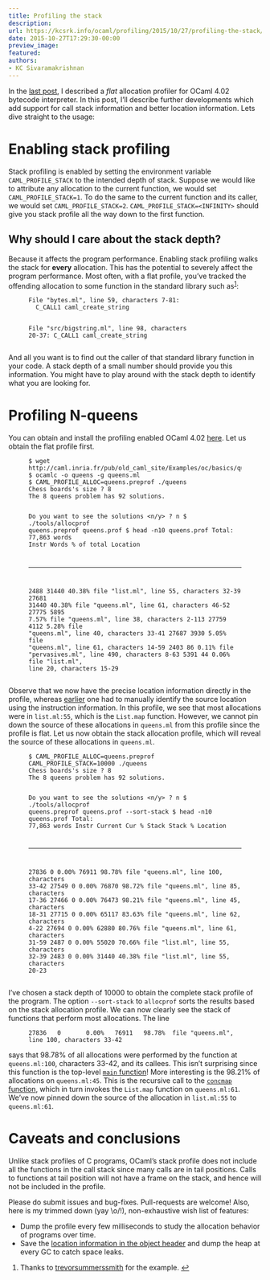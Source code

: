 ```yaml
---
title: Profiling the stack
description:
url: https://kcsrk.info/ocaml/profiling/2015/10/27/profiling-the-stack/
date: 2015-10-27T17:29:30-00:00
preview_image:
featured:
authors:
- KC Sivaramakrishnan
---
```


<p>In the <a href="http://kcsrk.info/ocaml/profiling/2015/09/23/bytecode-allocation-profiler/">last
post</a>,
I described a <em>flat</em> allocation profiler for OCaml 4.02 bytecode interpreter.
In this post, I&rsquo;ll describe further developments which add support for call
stack information and better location information. Lets dive straight to the
usage:</p>



<h1>Enabling stack profiling</h1>

<p>Stack profiling is enabled by setting the environment variable
<code class="language-plaintext highlighter-rouge">CAML_PROFILE_STACK</code> to the intended depth of stack. Suppose we would like to
attribute any allocation to the current function, we would set
<code class="language-plaintext highlighter-rouge">CAML_PROFILE_STACK=1</code>. To do the same to the current function and its caller,
we would set <code class="language-plaintext highlighter-rouge">CAML_PROFILE_STACK=2</code>. <code class="language-plaintext highlighter-rouge">CAML_PROFILE_STACK=&lt;INFINITY&gt;</code> should
give you stack profile all the way down to the first function.</p>

<h2>Why should I care about the stack depth?</h2>

<p>Because it affects the program performance. Enabling stack profiling walks the
stack for <strong>every</strong> allocation. This has the potential to severely affect the
program performance. Most often, with a flat profile, you&rsquo;ve tracked the
offending allocation to some function in the standard library such as<sup role="doc-noteref"><a href="https://kcsrk.info/atom-ocaml.xml#fn:1" class="footnote" rel="footnote">1</a></sup>:</p>

<figure class="highlight"><pre><code class="language-bash" data-lang="bash">File <span class="s2">&quot;bytes.ml&quot;</span>, line 59, characters 7-81:
  C_CALL1 caml_create_string

File <span class="s2">&quot;src/bigstring.ml&quot;</span>, line 98, characters 20-37:
  C_CALL1 caml_create_string</code></pre></figure>

<p>And all you want is to find out the caller of that standard library function in
your code. A stack depth of a small number should provide you this information.
You might have to play around with the stack depth to identify what you are
looking for.</p>

<h1>Profiling N-queens</h1>

<p>You can obtain and install the profiling enabled OCaml 4.02
<a href="http://kcsrk.info/ocaml/profiling/2015/09/23/bytecode-allocation-profiler/#instructions">here</a>.
Let us obtain the flat profile first.</p>

<figure class="highlight"><pre><code class="language-bash" data-lang="bash"><span class="nv">$ </span>wget http://caml.inria.fr/pub/old_caml_site/Examples/oc/basics/queens.ml
<span class="nv">$ </span>ocamlc <span class="nt">-o</span> queens <span class="nt">-g</span> queens.ml
<span class="nv">$ CAML_PROFILE_ALLOC</span><span class="o">=</span>queens.preprof ./queens
Chess boards<span class="s1">'s size ? 8
The 8 queens problem has 92 solutions.

Do you want to see the solutions &lt;n/y&gt; ? n
$ ./tools/allocprof queens.preprof queens.prof
$ head -n10 queens.prof
Total: 77,863 words
Instr   Words   % of total      Location
-----   -----   ----------      --------
2488    31440   40.38%          file &quot;list.ml&quot;, line 55, characters 32-39
27681   31440   40.38%          file &quot;queens.ml&quot;, line 61, characters 46-52
27775   5895    7.57%           file &quot;queens.ml&quot;, line 38, characters 2-113
27759   4112    5.28%           file &quot;queens.ml&quot;, line 40, characters 33-41
27687   3930    5.05%           file &quot;queens.ml&quot;, line 61, characters 14-59
2403    86      0.11%           file &quot;pervasives.ml&quot;, line 490, characters 8-63
5391    44      0.06%           file &quot;list.ml&quot;, line 20, characters 15-29</span></code></pre></figure>

<p>Observe that we now have the precise location information directly in the
profile, whereas
<a href="http://kcsrk.info/ocaml/profiling/2015/09/23/bytecode-allocation-profiler">earlier</a>
one had to manually identify the source location using the instruction
information. In this profile, we see that most allocations were in
<code class="language-plaintext highlighter-rouge">list.ml:55</code>, which is the <code class="language-plaintext highlighter-rouge">List.map</code> function. However, we cannot pin down the
source of these allocations in <code class="language-plaintext highlighter-rouge">queens.ml</code> from this profile since the profile
is flat. Let us now obtain the stack allocation profile, which will reveal the
source of these allocations in <code class="language-plaintext highlighter-rouge">queens.ml</code>.</p>

<figure class="highlight"><pre><code class="language-bash" data-lang="bash"><span class="nv">$ CAML_PROFILE_ALLOC</span><span class="o">=</span>queens.preprof <span class="nv">CAML_PROFILE_STACK</span><span class="o">=</span>10000 ./queens
Chess boards<span class="s1">'s size ? 8
The 8 queens problem has 92 solutions.

Do you want to see the solutions &lt;n/y&gt; ? n
$ ./tools/allocprof queens.preprof queens.prof --sort-stack
$ head -n10 queens.prof
Total: 77,863 words
Instr   Current Cur %   Stack   Stack % Location
-----   ------- -----   -----   ------- --------
27836   0       0.00%   76911   98.78%  file &quot;queens.ml&quot;, line 100, characters 33-42
27549   0       0.00%   76870   98.72%  file &quot;queens.ml&quot;, line 85, characters 17-36
27466   0       0.00%   76473   98.21%  file &quot;queens.ml&quot;, line 45, characters 18-31
27715   0       0.00%   65117   83.63%  file &quot;queens.ml&quot;, line 62, characters 4-22
27694   0       0.00%   62880   80.76%  file &quot;queens.ml&quot;, line 61, characters 31-59
2487    0       0.00%   55020   70.66%  file &quot;list.ml&quot;, line 55, characters 32-39
2483    0       0.00%   31440   40.38%  file &quot;list.ml&quot;, line 55, characters 20-23</span></code></pre></figure>

<p>I&rsquo;ve chosen a stack depth of 10000 to obtain the complete stack profile of the
program. The option <code class="language-plaintext highlighter-rouge">--sort-stack</code> to <code class="language-plaintext highlighter-rouge">allocprof</code> sorts the results based on
the stack allocation profile. We can now clearly see the stack of functions
that perform most allocations. The line</p>

<figure class="highlight"><pre><code class="language-bash" data-lang="bash">27836   0       0.00%   76911   98.78%  file <span class="s2">&quot;queens.ml&quot;</span>, line 100, characters 33-42</code></pre></figure>

<p>says that 98.78% of all allocations were performed by the function at
<code class="language-plaintext highlighter-rouge">queens.ml:100</code>, characters 33-42, and its callees. This isn&rsquo;t surprising since
this function is the top-level <a href="https://github.com/kayceesrk/code-snippets/blob/master/queens.ml#L100"><code class="language-plaintext highlighter-rouge">main</code>
function</a>!
More interesting is the 98.21% of allocations on <code class="language-plaintext highlighter-rouge">queens.ml:45</code>. This is the
recursive call to the <a href="https://github.com/kayceesrk/code-snippets/blob/master/queens.ml#L43"><code class="language-plaintext highlighter-rouge">concmap</code>
function</a>,
which in turn invokes the <code class="language-plaintext highlighter-rouge">List.map</code> function on <code class="language-plaintext highlighter-rouge">queens.ml:61</code>. We&rsquo;ve now
pinned down the source of the allocation in <code class="language-plaintext highlighter-rouge">list.ml:55</code> to <code class="language-plaintext highlighter-rouge">queens.ml:61</code>.</p>

<h1>Caveats and conclusions</h1>

<p>Unlike stack profiles of C programs, OCaml&rsquo;s stack profile does not include all
the functions in the call stack since many calls are in tail positions. Calls
to functions at tail position will not have a frame on the stack, and hence
will not be included in the profile.</p>

<p>Please do submit issues and bug-fixes. Pull-requests are welcome! Also, here is
my trimmed down (yay \o/!), non-exhaustive wish list of features:</p>

<ul>
  <li>Dump the profile every few milliseconds to study the allocation behavior of
programs over time.</li>
  <li>Save the <a href="https://ocaml.org/meetings/ocaml/2013/proposals/profiling-memory.pdf">location information in the object
header</a>
and dump the heap at every GC to catch space leaks.</li>
</ul>

<div class="footnotes" role="doc-endnotes">
  <ol>
    <li role="doc-endnote">
      <p>Thanks to <a href="https://github.com/trevorsummerssmith">trevorsummerssmith</a> for the example.&nbsp;<a href="https://kcsrk.info/atom-ocaml.xml#fnref:1" class="reversefootnote" role="doc-backlink">&#8617;</a></p>
    </li>
  </ol>
</div>


